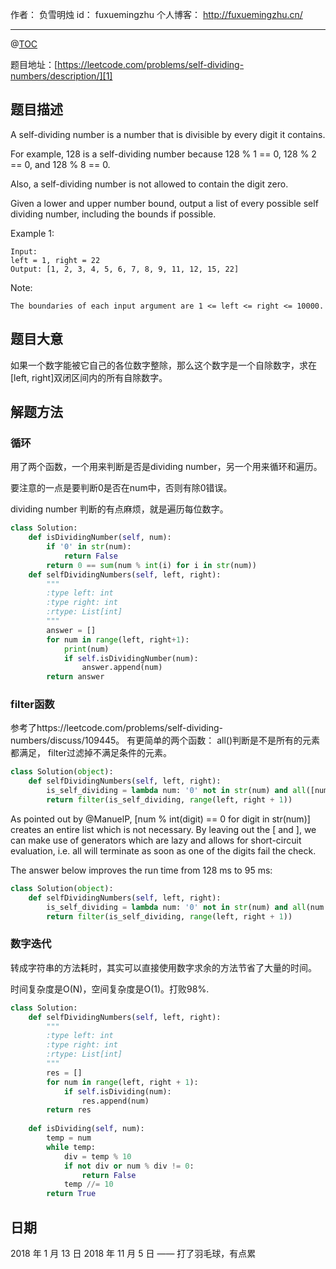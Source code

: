 
作者： 负雪明烛
id：	fuxuemingzhu
个人博客：	http://fuxuemingzhu.cn/

---
@[TOC](目录)

题目地址：[https://leetcode.com/problems/self-dividing-numbers/description/][1]


## 题目描述

A self-dividing number is a number that is divisible by every digit it contains.

For example, 128 is a self-dividing number because 128 % 1 == 0, 128 % 2 == 0, and 128 % 8 == 0.

Also, a self-dividing number is not allowed to contain the digit zero.

Given a lower and upper number bound, output a list of every possible self dividing number, including the bounds if possible.

Example 1:

    Input: 
    left = 1, right = 22
    Output: [1, 2, 3, 4, 5, 6, 7, 8, 9, 11, 12, 15, 22]

Note:

    The boundaries of each input argument are 1 <= left <= right <= 10000.

## 题目大意

如果一个数字能被它自己的各位数字整除，那么这个数字是一个自除数字，求在[left, right]双闭区间内的所有自除数字。

## 解题方法

### 循环

用了两个函数，一个用来判断是否是dividing number，另一个用来循环和遍历。

要注意的一点是要判断0是否在num中，否则有除0错误。

dividing number 判断的有点麻烦，就是遍历每位数字。


```python
class Solution:
    def isDividingNumber(self, num):
        if '0' in str(num):
            return False
        return 0 == sum(num % int(i) for i in str(num))
    def selfDividingNumbers(self, left, right):
        """
        :type left: int
        :type right: int
        :rtype: List[int]
        """
        answer = []
        for num in range(left, right+1):
            print(num)
            if self.isDividingNumber(num):
                answer.append(num)
        return answer
```

### filter函数

参考了https://leetcode.com/problems/self-dividing-numbers/discuss/109445。
有更简单的两个函数：
all()判断是不是所有的元素都满足，
filter过滤掉不满足条件的元素。

```python
class Solution(object):
    def selfDividingNumbers(self, left, right):
        is_self_dividing = lambda num: '0' not in str(num) and all([num % int(digit) == 0 for digit in str(num)])
        return filter(is_self_dividing, range(left, right + 1))
```
As pointed out by @ManuelP, [num % int(digit) == 0 for digit in str(num)] creates an entire list which is not necessary. By leaving out the [ and ], we can make use of generators which are lazy and allows for short-circuit evaluation, i.e. all will terminate as soon as one of the digits fail the check.

The answer below improves the run time from 128 ms to 95 ms:

```python
class Solution(object):
    def selfDividingNumbers(self, left, right):
        is_self_dividing = lambda num: '0' not in str(num) and all(num % int(digit) == 0 for digit in str(num))
        return filter(is_self_dividing, range(left, right + 1))
```

### 数字迭代

转成字符串的方法耗时，其实可以直接使用数字求余的方法节省了大量的时间。

时间复杂度是O(N)，空间复杂度是O(1)。打败98%.

```python
class Solution:
    def selfDividingNumbers(self, left, right):
        """
        :type left: int
        :type right: int
        :rtype: List[int]
        """
        res = []
        for num in range(left, right + 1):
            if self.isDividing(num):
                res.append(num)
        return res
        
    def isDividing(self, num):
        temp = num
        while temp:
            div = temp % 10
            if not div or num % div != 0:
                return False
            temp //= 10
        return True
```

## 日期

2018 年 1 月 13 日 
2018 年 11 月 5 日 —— 打了羽毛球，有点累

  [1]: https://leetcode.com/problems/self-dividing-numbers/description/
